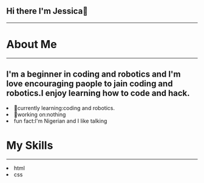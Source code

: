 ## Hi there I'm Jessica👋
<hr>
<h1>About Me</h1>
<hr>
<h2>I'm a beginner in coding and robotics and I'm love encouraging paople to jain coding and robotics.I enjoy learning how to code and hack.</h2>
<li>💫currently learning:coding and robotics.</li>
<li>🦕working on:nothing</li>
<li>fun fact:I'm Nigerian and I like talking</li>
<h1>My Skills</h1>
<hr>
<li>html</li>
<li>css</li>
<!--
**omenaijessica17/omenaijessica17** is a ✨ _special_ ✨ repository because its `README.md` (this file) appears on your GitHub profile.

Here are some ideas to get you started:

- 🔭 I’m currently working on ...
- 🌱 I’m currently learning ...
- 👯 I’m looking to collaborate on ...
- 🤔 I’m looking for help with ...
- 💬 Ask me about ...
- 📫 How to reach me: ...
- 😄 Pronouns: ...
- ⚡ Fun fact: ...
-->
